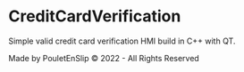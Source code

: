 # CreditCardVerification
Simple valid credit card verification HMI build in C++ with QT.

Made by PouletEnSlip © 2022 - All Rights Reserved

